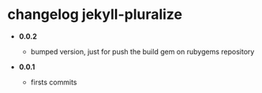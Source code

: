 # changelog jekyll-pluralize

- **0.0.2**
  - bumped version, just for push the build gem on rubygems repository

- **0.0.1**
  - firsts commits
